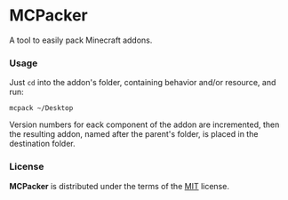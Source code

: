 # MCPacker

A tool to easily pack Minecraft addons.

### Usage

Just `cd` into the addon's folder, containing behavior and/or resource, and run:

```console
mcpack ~/Desktop
```

Version numbers for eack component of the addon are incremented, then the resulting addon, named after the parent's folder, is placed in the destination folder.

### License

**MCPacker** is distributed under the terms of the [MIT](https://spdx.org/licenses/MIT.html) license.
